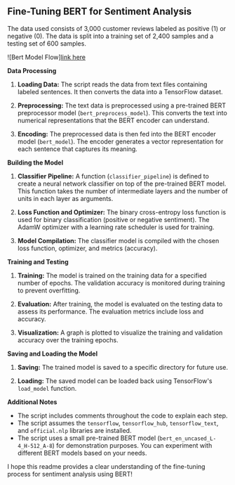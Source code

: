 ## Fine-Tuning BERT for Sentiment Analysis

The data used consists of 3,000 customer reviews labeled as positive (1) or negative (0). The data is split into a training set of 2,400 samples and a testing set of 600 samples.

![Bert Model Flow][link here](https://github.com/vandanasnh/sentiment_analysis_BERT/blob/main/screenshot.png)

**Data Processing**

1. **Loading Data:** The script reads the data from text files containing labeled sentences. It then converts the data into a TensorFlow dataset.

2. **Preprocessing:** The text data is preprocessed using a pre-trained BERT preprocessor model (`bert_preprocess_model`). This converts the text into numerical representations that the BERT encoder can understand.

3. **Encoding:** The preprocessed data is then fed into the BERT encoder model (`bert_model`). The encoder generates a vector representation for each sentence that captures its meaning.

**Building the Model**

1. **Classifier Pipeline:** A function (`classifier_pipeline`) is defined to create a neural network classifier on top of the pre-trained BERT model. This function takes the number of intermediate layers and the number of units in each layer as arguments.

2. **Loss Function and Optimizer:** The binary cross-entropy loss function is used for binary classification (positive or negative sentiment). The AdamW optimizer with a learning rate scheduler is used for training.

3. **Model Compilation:** The classifier model is compiled with the chosen loss function, optimizer, and metrics (accuracy).

**Training and Testing**

1. **Training:** The model is trained on the training data for a specified number of epochs. The validation accuracy is monitored during training to prevent overfitting.

2. **Evaluation:** After training, the model is evaluated on the testing data to assess its performance. The evaluation metrics include loss and accuracy.

3. **Visualization:** A graph is plotted to visualize the training and validation accuracy over the training epochs.

**Saving and Loading the Model**

1. **Saving:** The trained model is saved to a specific directory for future use.

2. **Loading:** The saved model can be loaded back using TensorFlow's `load_model` function.


**Additional Notes**

* The script includes comments throughout the code to explain each step.
* The script assumes the `tensorflow`, `tensorflow_hub`, `tensorflow_text`, and `official.nlp` libraries are installed.
* The script uses a small pre-trained BERT model (`bert_en_uncased_L-4_H-512_A-8`) for demonstration purposes. You can experiment with different BERT models based on your needs.


I hope this readme provides a clear understanding of the fine-tuning process for sentiment analysis using BERT!
